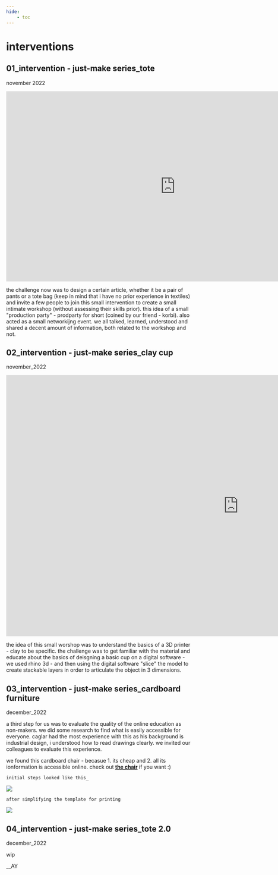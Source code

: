 ```yaml
---
hide:
    - toc
---
```


# interventions

## 01_intervention - just-make series_tote
november 2022

<iframe width="910" height="512" src="https://www.youtube.com/embed/cmkV1NR8Gg0" title="221106_Just-Make-Series_001_Tote-Bag" frameborder="0" allow="accelerometer; autoplay; clipboard-write; encrypted-media; gyroscope; picture-in-picture" allowfullscreen></iframe>

the challenge now was to design a certain article, whether it be a pair of pants or a tote bag (keep in mind that i have no prior experience in textiles) and invite a few people to join this small intervention to create a small intimate workshop (without assessing their skills prior). this idea of a small "production party" - prodparty for short (coined by our friend - korbi). also acted as a small networkijng event. we all talked, learned, understood and shared a decent amount of information, both related to the workshop and not. 

## 02_intervention - just-make series_clay cup
november_2022

<iframe width="1250" height="703" src="https://www.youtube.com/embed/H74tl_v62FQ" title="221123_Just-Make-Series_002_Clay-Cup" frameborder="0" allow="accelerometer; autoplay; clipboard-write; encrypted-media; gyroscope; picture-in-picture" allowfullscreen></iframe>

the idea of this small worshop was to understand the basics of a 3D printer - clay to be specific. the challenge was to get familiar with the material and educate about the basics of deisgning a basic cup on a digital software - we used rhino 3d - and then using the digital software "slice" the model to create stackable layers in order to articulate the object in 3 dimensions. 


## 03_intervention - just-make series_cardboard furniture
december_2022

a third step for us was to evaluate the quality of the online education as non-makers. we did some research to find what is easily accessible for everyone. caglar had the most experience with this as his background is industrial design, i understood how to read drawings clearly. we invited our colleagues to evaluate this experience. 

we found this cardboard chair - becasue 1. its cheap and 2. all its ionformation is accessible online. check out **[the chair](https://www.instructables.com/One-Piece-Cardboard-Chair/)** if you want :)

    initial steps looked like this_
![](../images/00_interventions/all-steps-2.png)

    after simplifying the template for printing
![](../images/00_interventions/simplifyed-steps.png)

 

## 04_intervention - just-make series_tote 2.0
december_2022

wip

__AY 